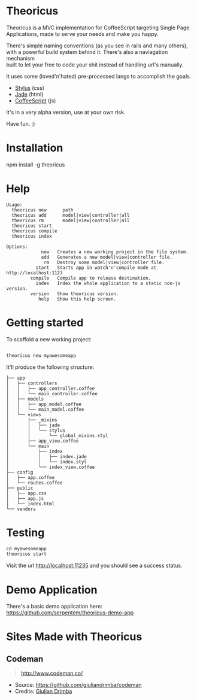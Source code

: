 # Theoricus

Theoricus is a MVC implementation for CoffeeScript targeting Single Page <BR>
Applications, made to serve your needs and make you happy.

There's simple naming conventions (as you see in rails and many others),<BR>
with a powerful build system behind it. There's also a naviagation mechanism<BR>
built to let your free to code your shit instead of handling url's manually.

It uses some (loved'n'hated) pre-processed langs to accomplish the goals.

 - [Stylus](https://github.com/learnboost/stylus) (css)
 - [Jade](https://github.com/visionmedia/jade) (html)
 - [CoffeeScript](https://github.com/jashkenas/coffee-script) (js)

It's in a very alpha version, use at your own risk.

Have fun. :)

# Installation

npm install -g theoricus

# Help

````
Usage:
  theoricus new      path
  theoricus add      model|view|controller|all 
  theoricus rm       model|view|controller|all 
  theoricus start    
  theoricus compile  
  theoricus index    

Options:
             new   Creates a new working project in the file system.
             add   Generates a new model|view|controller file.
              rm   Destroy some model|view|controller file.
           start   Starts app in watch'n'compile mode at http://localhost:1123
         compile   Compile app to release destination.
           index   Index the whole application to a static non-js version.
         version   Show theoricus version.
            help   Show this help screen.
````

# Getting started

To scaffold a new working project:

````bash

theoricus new myawesomeapp
````

It'll produce the following structure:

	├── app
	│   ├── controllers
	│   │   ├── app_controller.coffee
	│   │   └── main_controller.coffee
	│   ├── models
	│   │   ├── app_model.coffee
	│   │   └── main_model.coffee
	│   └── views
	│       ├── _mixins
	│       │   ├── jade
	│       │   └── stylus
	│       │       └── global_mixins.styl
	│       ├── app_view.coffee
	│       └── main
	│           ├── index
	│           │   ├── index.jade
	│           │   └── index.styl
	│           └── index_view.coffee
	├── config
	│   ├── app.coffee
	│   └── routes.coffee
	├── public
	│   ├── app.css
	│   ├── app.js
	│   └── index.html
	└── vendors

# Testing

````javascript
cd myawesomeapp
theoricus start
````

Visit the url [http://localhost:11235](http://localhost:11235) and you should see a success status.

# Demo Application

There's a basic demo application here: <BR>
https://github.com/serpentem/theoricus-demo-app

# Sites Made with Theoricus

## Codeman
> http://www.codeman.co/
* Source: https://github.com/giuliandrimba/codeman
* Credits: [Giulian Drimba](https://github.com/giuliandrimba)